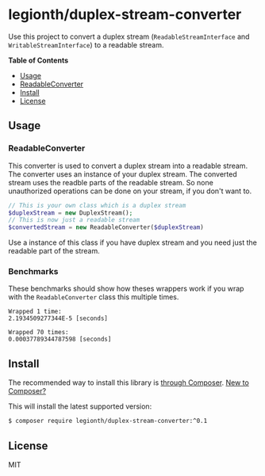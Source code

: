 # legionth/duplex-stream-converter

Use this project to convert a duplex stream (`ReadableStreamInterface` and `WritableStreamInterface`) to a readable stream.

**Table of Contents**
* [Usage](#usage)
 * [ReadableConverter](#readableconverter)
* [Install](#install)
* [License](#license)

## Usage

### ReadableConverter

This converter is used to convert a duplex stream into a readable stream. 
The converter uses an instance of your duplex stream. The converted stream uses the readble parts of the readable stream. So none unauthorized operations can be done on your stream, if you don't want to.

```php
// This is your own class which is a duplex stream
$duplexStream = new DuplexStream();
// This is now just a readable stream
$convertedStream = new ReadableConverter($duplexStream)
```

Use a instance of this class if you have duplex stream and you need just the readable part of the stream.

### Benchmarks

These benchmarks should show how theses wrappers work if you wrap with the `ReadableConverter` class this multiple times.

```
Wrapped 1 time:
2.1934509277344E-5 [seconds]

Wrapped 70 times:
0.00037789344787598 [seconds]
```

## Install

The recommended way to install this library is [through Composer](https://getcomposer.org).
[New to Composer?](https://getcomposer.org/doc/00-intro.md)

This will install the latest supported version:

```bash
$ composer require legionth/duplex-stream-converter:^0.1
```

## License

MIT
